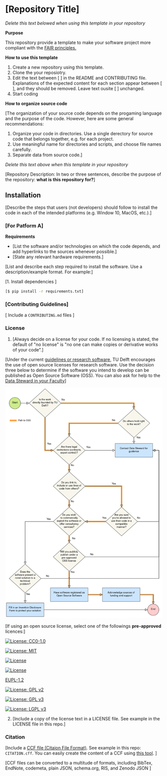 # [Repository Title]

*Delete this text belowed when using this template in your repository*

**Purpose**

This repository provide a template to make your software project more compliant with the [FAIR principles.](https://fair-software.nl/)

**How to use this template**

1. Create a new repository using this template.
2. Clone the your reposiotry.
3. Edit the text between [ ] in the README and CONTRIBUTING file. Explanations of the expected content for each section appear between [ ], and they should be removed. Leave text ousite [ ] unchanged.
4. Start coding

**How to organize source code**

[The organization of your source code depends on the progaming language and the purpose of the code. However, here are some general recommendations:

1. Organize your code in directories. Use a single derectory for source code that belongs together, e.g. for each project.
2. Use meaningful name for directories and scripts, and choose file names carefully.
3. Separate data from source code.]


*Delete this text above when this template in your repository*

[Repository Description: In two or three sentences, describe the purpose of the repository: **what is this repository for?**]

## Installation

[Describe the steps  that users (not developers) should follow to install the code in each of the intended platforms (e.g. Window 10, MacOS, etc.).]

### [For Patform A]

**Requirements** 
- [List the software and/or technologies on which the code depends, and add hyperlinks to the sources whenever possible.]
- [State any relevant hardware requirements.]

[List and describe each step required to install the software. Use a description/example format. For example:]

[1. Install dependencies ]

```bash
[$ pip install -r requirements.txt]
```

### [Contributing Guidelines]

[ Include a `CONTRIBUTING.md` files ]

### License

1. [Always decide on a license for your code. If no licensing is stated, the default of "no license" is "no one can make copies or derivative works of your code".]

[Under the current [guidelines or research software](https://d2k0ddhflgrk1i.cloudfront.net/TUDelft/Over_TU_Delft/Strategie/TU%20Delft%20Research%20Software%20Guidelines.pdf), TU Delft encourages the use of open source licenses for research software. Use the decision three below to determine if the software you intend to develop can be published as Open Source Software (OSS). You can also ask for help to the [Data Steward in your Faculty](https://www.tudelft.nl/library/research-data-management/r/support/data-stewardship/contact)]

![Open Source Software decision tree](img/decision-oss.png "Open source software decision tree")

[If using an open source license, select one of the followings **pre-approved** licences:]

[![License: CC0-1.0](https://img.shields.io/badge/License-CC0%201.0-lightgrey.svg)](http://creativecommons.org/publicdomain/zero/1.0/)

[![License: MIT](https://img.shields.io/badge/License-MIT-yellow.svg)](https://opensource.org/licenses/MIT)

[![License](https://img.shields.io/badge/License-BSD%203--Clause-blue.svg)](https://opensource.org/licenses/BSD-3-Clause)

[![License](https://img.shields.io/badge/License-Apache%202.0-blue.svg)](https://opensource.org/licenses/Apache-2.0)

[EUPL-1.2](https://opensource.org/licenses/EUPL-1.2)

[![License: GPL v2](https://img.shields.io/badge/License-GPL%20v2-blue.svg)](https://www.gnu.org/licenses/old-licenses/gpl-2.0.en.html)

[![License: GPL v3](https://img.shields.io/badge/License-GPLv3-blue.svg)](https://www.gnu.org/licenses/gpl-3.0)

[![License: LGPL v3](https://img.shields.io/badge/License-LGPL%20v3-blue.svg)](https://www.gnu.org/licenses/lgpl-3.0)

2. [Include a copy of the license text in a LICENSE file. See example in the LICENSE file in this repo.]

### Citation

[Include a [CCF file (Citaion File Format)](https://citation-file-format.github.io/). See example in this repo: `CITATION.cff`. You can easily create the content of a CCF using [this tool](https://citation-file-format.github.io/cff-initializer-javascript/). ]

[CCF files can be converted to a multitude of formats, including BibTex,  EndNote, codemeta, plain JSON, schema.org, RIS, and Zenodo JSON ]
